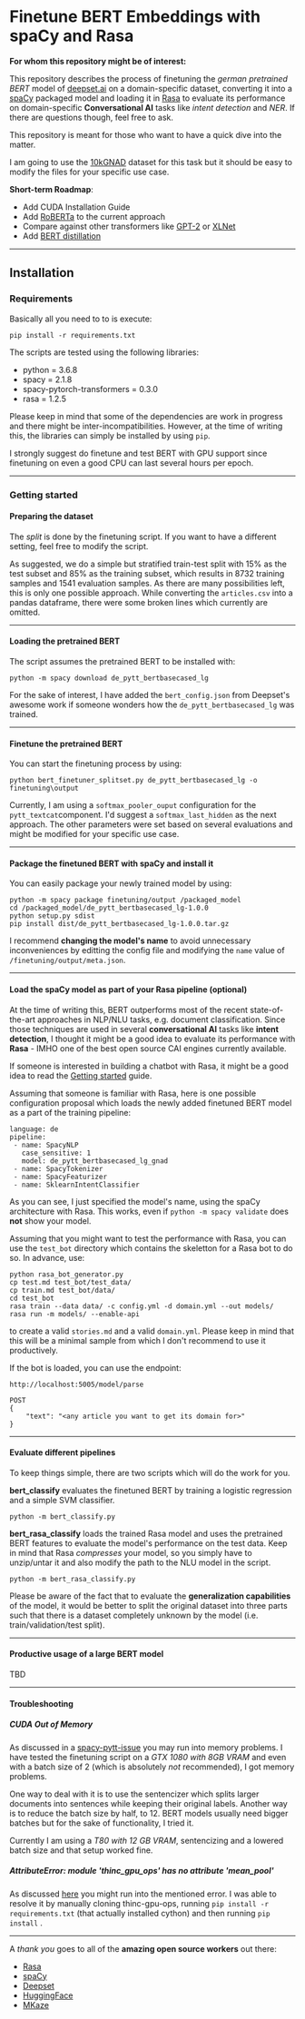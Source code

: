 # Finetune BERT Embeddings with spaCy and Rasa

**For whom this repository might be of interest:**

This repository describes the process of finetuning the *german pretrained BERT* model of [deepset.ai](https://deepset.ai/german-bert)
on a domain-specific dataset, converting it into a [spaCy](https://spacy.io/) packaged model and loading it in [Rasa](https://rasa.com/) to evaluate its
performance on domain-specific **Conversational AI** tasks like *intent detection* and *NER*.
If there are questions though, feel free to ask.

This repository is meant for those who want to have a quick dive into the matter. 

I am going to use the [10kGNAD](https://tblock.github.io/10kGNAD/) dataset for this task but it should be easy to
modify the files for your specific use case.

**Short-term Roadmap**:

* Add CUDA Installation Guide
* Add [RoBERTa](https://arxiv.org/abs/1907.11692) to the current approach
* Compare against other transformers like [GPT-2](https://github.com/openai/gpt-2) or [XLNet](https://arxiv.org/abs/1906.08237)
* Add [BERT distillation](http://www.nlp.town/blog/distilling-bert/)

___
## Installation

### Requirements

Basically all you need to to is execute:

```
pip install -r requirements.txt
```

The scripts are tested using the following libraries:

* python = 3.6.8
* spacy = 2.1.8
* spacy-pytorch-transformers = 0.3.0
* rasa = 1.2.5

Please keep in mind that some of the dependencies are work in progress and there might be inter-incompatibilities. 
However, at the time of writing this, the libraries can simply be installed by using `pip`.

I strongly suggest do finetune and test BERT with GPU support since finetuning on even a good CPU
can last several hours per epoch. 
___
### Getting started

#### Preparing the dataset

The *split* is done by the finetuning script. If you want to have a different setting,
feel free to modify the script.

As suggested, we do a simple but stratified train-test split with 15% as the test subset and 85% as the training subset, which results in 8732 training
samples and 1541 evaluation samples. As there are many possibilities left, this is only one
possible approach. While converting the `articles.csv` into a pandas dataframe, there were some broken lines
which currently are omitted.
___
#### Loading the pretrained BERT

The script assumes the pretrained BERT to be installed with:

```
python -m spacy download de_pytt_bertbasecased_lg
```

For the sake of interest, I have added the ``bert_config.json`` from Deepset's awesome work
if someone wonders how the ``de_pytt_bertbasecased_lg`` was trained.
___
#### Finetune the pretrained BERT

You can start the finetuning process by using:

```
python bert_finetuner_splitset.py de_pytt_bertbasecased_lg -o finetuning\output
```

Currently, I am using a ```softmax_pooler_ouput``` configuration for the ``pytt_textcat``component.
I'd suggest a ``softmax_last_hidden`` as the next approach. The other parameters
were set based on several evaluations and might be modified for your specific use case.
___
#### Package the finetuned BERT with spaCy and install it

You can easily package your newly trained model by using:

```
python -m spacy package finetuning/output /packaged_model
cd /packaged_model/de_pytt_bertbasecased_lg-1.0.0
python setup.py sdist
pip install dist/de_pytt_bertbasecased_lg-1.0.0.tar.gz
```

I recommend **changing the model's name** to avoid unnecessary inconveniences
by editting the config file and modifying the ``name`` value of `/finetuning/output/meta.json`.

___
#### Load the spaCy model as part of your Rasa pipeline (optional)

At the time of writing this, BERT outperforms most of the recent state-of-the-art approaches
in NLP/NLU tasks, e.g. document classification. 
Since those techniques are used in several **conversational AI** tasks like **intent detection**, I thought it might be a good idea to evaluate its performance with **Rasa** - IMHO one of the
best open source CAI engines currently available.

If someone is interested in building a chatbot with Rasa, it might be a good idea to read the
[Getting started](https://rasa.com/docs/getting-started/) guide.

Assuming that someone is familiar with Rasa, here is one possible configuration proposal which
loads the newly added finetuned BERT model as a part of the training pipeline:

```
language: de
pipeline: 
 - name: SpacyNLP
   case_sensitive: 1
   model: de_pytt_bertbasecased_lg_gnad
 - name: SpacyTokenizer
 - name: SpacyFeaturizer
 - name: SklearnIntentClassifier
```

As you can see, I just specified the model's name, using the spaCy architecture with
Rasa. This works, even if ``python -m spacy validate`` does **not** show your model.

Assuming that you might want to test the performance with Rasa, you can use the ``test_bot`` directory
which contains the skeletton for a Rasa bot to do so. In advance, use:

```
python rasa_bot_generator.py
cp test.md test_bot/test_data/
cp train.md test_bot/data/
cd test_bot
rasa train --data data/ -c config.yml -d domain.yml --out models/
rasa run -m models/ --enable-api
```

to create a valid ``stories.md`` and a valid ``domain.yml``. Please keep in mind that
this will be a minimal sample from which I don't recommend to use it productively.

If the bot is loaded, you can use the endpoint:

```
http://localhost:5005/model/parse

POST
{
	"text": "<any article you want to get its domain for>"
}

```
___
#### Evaluate different pipelines

To keep things simple, there are two scripts which will do the work for you.

**bert_classify** evaluates the finetuned BERT by training a logistic regression
and a simple SVM classifier.

```
python -m bert_classify.py 
```

**bert_rasa_classify** loads the trained Rasa model and uses the pretrained BERT features to evaluate the
model's performance on the test data. Keep in mind that Rasa *compresses* your model, so you simply
have to unzip/untar it and also modify the path to the NLU model in the script.

```
python -m bert_rasa_classify.py 
```

Please be aware of the fact that to evaluate the **generalization capabilities** of the model,
it would be better to split the original dataset into three parts such that there is a dataset
completely unknown by the model (i.e. train/validation/test split).
___
#### Productive usage of a large BERT model

TBD
___

#### Troubleshooting


##### CUDA Out of Memory

As discussed in a [spacy-pytt-issue](https://github.com/explosion/spacy-pytorch-transformers/issues/48) you may run into
memory problems. I have tested the finetuning script on a *GTX 1080 with 8GB VRAM* and even with a batch size of
2 (which is absolutely *not* recommended), I got memory problems.

One way to deal with it is to use the sentencizer which splits larger documents into sentences while keeping their original labels.
Another way is to reduce the batch size by half, to 12. BERT models usually need bigger batches but for the sake of functionality, I tried it.

Currently I am using a *T80 with 12 GB VRAM*, sentencizing and a lowered batch size and that setup worked fine.


##### AttributeError: module 'thinc_gpu_ops' has no attribute 'mean_pool'

As discussed [here](https://github.com/explosion/spacy-pytorch-transformers/issues/27) you might run into the mentioned
error. I was able to resolve it by manually cloning thinc-gpu-ops, running ``pip install -r requirements.txt`` (that actually installed cython) and then running ``pip install`` .

___




A *thank you* goes to all of the **amazing open source workers** out there:

* [Rasa](https://github.com/RasaHQ)
* [spaCy](https://github.com/explosion/spaCy)
* [Deepset](https://deepset.ai/german-bert)
* [HuggingFace](https://github.com/huggingface/pytorch-transformers)
* [MKaze](https://github.com/mkaze/)



